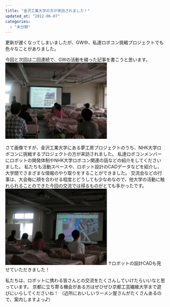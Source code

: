 ```yaml
---
title: "金沢工業大学の方が来訪されました！"
updated_at: "2012-06-07"
categories: 
  - "未分類"
---
```


更新が遅くなってしまいましたが、GW中、私達ロボコン挑戦プロジェクトでも色々なことがありました。

今回と次回は二回連続で、GWの活動を綴った記事を書こうと思います。 [![SANY0131.JPG](images/SANY0131-thumbnail2.JPG)](http://kitrobocon.up.seesaa.net/image/SANY0131.JPG)

さて画像ですが、金沢工業大学にある夢工房プロジェクトのうち、NHK大学ロボコンに挑戦するプロジェクトの方が来訪されました。 私達ロボコンメンバーにロボットの開発体制やNHK大学ロボコン関連の話などの紹介をしてくださいました。 私たちも活動スペースや、ロボット設計のCADデータなどを紹介し、大学間でさまざまな情報のやり取りをすることができました。 交流会などの行事は、大会毎に顔を合わせる程度とどうしても少なめなので、他大学の活動に触れられることのできた今回の交流では得るものがとても多かったです。 [![SANY0134.JPG](images/SANY0134-thumbnail2.JPG)](http://kitrobocon.up.seesaa.net/image/SANY0134.JPG) ↑ロボットの設計CADも見せていただきました！

私たちは、ロボットに携わる皆さんとの交流をたくさんしていけたらいいなと思っています。 京都に立ち寄る機会がある方はぜひぜひ京都工芸繊維大学まで遊びにいらしてくださいね！ （近所においしいラーメン屋さんがたくさんあるので、案内しますよっ♪）
